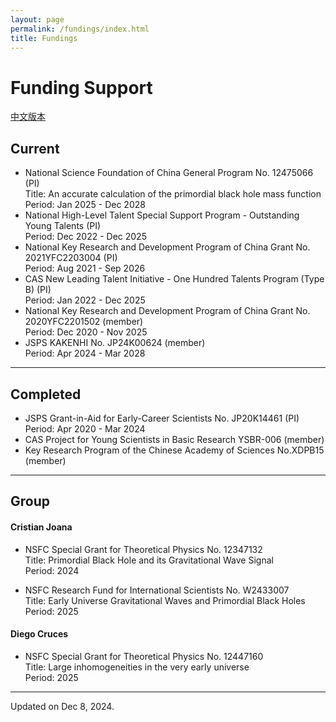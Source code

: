 ```yaml
---
layout: page
permalink: /fundings/index.html
title: Fundings
---
```


# Funding Support

[中文版本](https://stonepi.github.io/file/fundings-zh/)

## Current

- National Science Foundation of China General Program No. 12475066 (PI) <br>Title: An accurate calculation of the primordial black hole mass function<br>Period: Jan 2025 - Dec 2028
- National High-Level Talent Special Support Program - Outstanding Young Talents (PI) <br>Period: Dec 2022 - Dec 2025
- National Key Research and Development Program of China Grant No. 2021YFC2203004 (PI) <br>Period: Aug 2021 - Sep 2026
- CAS New Leading Talent Initiative - One Hundred Talents Program (Type B) (PI) <br>Period: Jan 2022 - Dec 2025
- National Key Research and Development Program of China Grant No. 2020YFC2201502 (member) <br>Period: Dec 2020 - Nov 2025
- JSPS KAKENHI No. JP24K00624 (member) <br>Period: Apr 2024 - Mar 2028

---

## Completed

- JSPS Grant-in-Aid for Early-Career Scientists No. JP20K14461 (PI) <br>Period: Apr 2020 - Mar 2024
- CAS Project for Young Scientists in Basic Research YSBR-006 (member)
- Key Research Program of the Chinese Academy of Sciences No.XDPB15 (member)

---

## Group

#### Cristian Joana

- NSFC Special Grant for Theoretical Physics No. 12347132<br>Title: Primordial Black Hole and its Gravitational Wave Signal<br>Period: 2024

- NSFC Research Fund for International Scientists No. W2433007<br>Title: Early Universe Gravitational Waves and Primordial Black Holes<br>Period: 2025

#### Diego Cruces

- NSFC Special Grant for Theoretical Physics No. 12447160<br>Title: Large inhomogeneities in the very early universe<br>Period: 2025

---

Updated on Dec 8, 2024.
